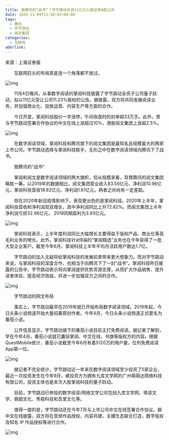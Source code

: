 ```yaml
---
title: 致腾讯的“战书”？字节跳动斥资11亿元入股这家A股公司
date: 2020-11-09T11:50:02+08:00
tags:
  - 腾讯
  - 字节跳动
  - 阅文集团
categories:
  - 互联网
abbrlink:
---
```


来源：上海证券报　　

　　互联网巨头的布局真是连一个角落都不放过。

![img](https://cdn.jsdelivr.net/gh/yakeing/Documentation@main/Hexo/images/be47-kcpxnwv5097186.jpg)

　　11月4日晚间，从事数字阅读的掌阅科技披露了字节跳动全资子公司量子跃动，拟以11亿元受让公司11.23%股权的公告。据披露，双方将共同发展阅读业务，并加强商业化、投放运营、内容生产等方面的合作。

　　今日开盘，掌阅科技股价一字涨停，午间收盘时的封单超33万手。此外，曾与字节跳动签署合作协议的中文在线上涨超过10%，港股阅文集团上涨超2.5%。

![img](https://cdn.jsdelivr.net/gh/yakeing/Documentation@main/Hexo/images/1717-kcpxnwv5097235.jpg)

　　在数字阅读领域，掌阅科技和腾讯旗下的阅文集团是最知名且规模最大的两家上市公司。字节跳动选择与掌阅科技联手，无形之中在数字阅读领域向腾讯下了战书。

　　致腾讯的“战书”

　　掌阅和阅文是数字阅读领域的两大旗帜，但从规模来看，背靠腾讯的阅文集团略胜一筹。以2019年的数据相比，阅文集团营业收入83.56亿元、净利润10.96亿元，掌阅科技营收18.82亿元、净利润1.61亿元，两者之间尚有一定差距。

　　但在2020年新冠疫情影响下，表现更出色的是掌阅科技。2020年上半年，掌阅科技营收和净利润双双增长，其中净利润同比上升72.82%。而阅文集团上半年净利润亏损32.96亿元， 2019同期盈利为3.93亿元。

![img](https://cdn.jsdelivr.net/gh/yakeing/Documentation@main/Hexo/images/ae4a-kcpxnwv5097291.jpg)

　　掌阅科技表示，上半年度利润同比大幅增长主要得益于版权产品、商业化等高毛利业务的增长。此外，掌阅科技针对B端的“掌阅精选”业务也在今年获得了一批大型企业客户。截至今年6月，掌阅科技上半年平均月活跃用户数达1.7亿。

　　字节跳动的加入无疑将给掌阅科技的发展前景带来更大想象力。而对字节跳动来说，与掌阅科技的深度合作，也相当于向腾讯下了一封“战书”。掌阅科技昨日披露的公告中，字节跳动表示将向掌阅提供优势资源支撑，从而扩大作品销售、提升读者体验、提高经济效益，并进一步加强双方之间的合作。

![img](https://cdn.jsdelivr.net/gh/yakeing/Documentation@main/Hexo/images/b7ae-kcpxnwv5097347.jpg)

　　字节跳动的网文布局

　　事实上，字节跳动最早在2019年就已开始布局数字阅读领域。2019年起，今日头条小说频道开始大量招募原创作者。今年4月，今日头条小说频道正式更名为番茄小说。

　　公开信息显示，字节跳动旗下的番茄小说目前主打免费阅读。据记者了解到，早在今年4月，番茄小说就已囊括掌阅、中文在线、书旗等版权方的内容。根据QuestMobile统计，番茄小说截至今年6月有着5120万的用户量，位列免费阅读App第一位。

![img](https://cdn.jsdelivr.net/gh/yakeing/Documentation@main/Hexo/images/ebbe-kcpxnwv5097378.jpg)

　　据记者不完全统计，字节跳动近一年来在数字阅读领域至少投资了5家企业，最近一次投资发生在今年9月，被投资方为拥有九库文学网的广州萌萌达网络科技有限公司，投资主体也是本次入股掌阅科技的量子跃动。

　　目前，字节跳动已参投的数字阅读/网络文学公司包括九库文学网、塔读文学、鼎甜文化、秀稳科技和吾里文化等。

　　值得一提的是，字节跳动还在今年7月与上市公司中文在线签署合作协议。据中文在线披露，双方将在音频作品授权、内容共建，主播生态联合打造，数字版权及知名 IP 作品授权等进行合作。

![img](https://cdn.jsdelivr.net/gh/yakeing/Documentation@main/Hexo/images/7e75-kcpxnwv5097427.jpg)